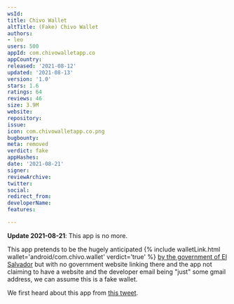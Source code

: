 ```yaml
---
wsId: 
title: Chivo Wallet
altTitle: (Fake) Chivo Wallet
authors:
- leo
users: 500
appId: com.chivowalletapp.co
appCountry: 
released: '2021-08-12'
updated: '2021-08-13'
version: '1.0'
stars: 1.6
ratings: 64
reviews: 46
size: 3.9M
website: 
repository: 
issue: 
icon: com.chivowalletapp.co.png
bugbounty: 
meta: removed
verdict: fake
appHashes: 
date: '2021-08-21'
signer: 
reviewArchive: 
twitter: 
social: 
redirect_from: 
developerName: 
features: 

---
```


**Update 2021-08-21**: This app is no more.

This app pretends to be the hugely anticipated
{% include walletLink.html wallet='android/com.chivo.wallet' verdict='true' %}
[by the government of El Salvador](https://www.youtube.com/watch?v=E77xEF-E2hs)
but with no government website linking there and the app not claiming to have a
website and the developer email being "just" some gmail address, we can assume
this is a fake wallet.

We first heard about this app from [this tweet](https://twitter.com/ClaudyCordova).
